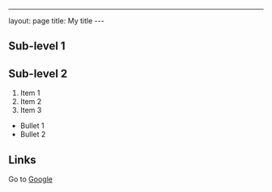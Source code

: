 ---
layout: page
title: My title
---  


## Sub-level 1


## Sub-level 2

1. Item 1
1. Item 2
1. Item 3

- Bullet 1
- Bullet 2

## Links

Go to [Google](www.google.com)
